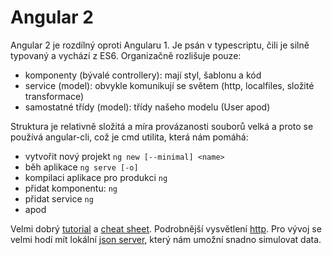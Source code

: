 # Angular 2 

Angular 2 je rozdílný oproti Angularu 1. Je psán v typescriptu, čili je silně typovaný a vychází z ES6. Organizačně rozlišuje pouze:

- komponenty (bývalé controllery): mají styl, šablonu a kód
- service (model): obvykle komunikují se světem (http, localfiles, složité transformace)
- samostatné třídy (model): třídy našeho modelu (User apod)

Struktura je relativně složitá a míra provázanosti souborů velká a proto se používá angular-cli, což je cmd utilita, která nám pomáhá:

- vytvořit nový projekt `ng new [--minimal] <name>`
- běh aplikace `ng serve [-o]`
- kompilaci aplikace pro produkci `ng`
- přidat komponentu: `ng`
- přidat service `ng`
- apod 

Velmi dobrý [tutorial][] a [cheat sheet][]. Podrobnější vysvětlení [http][http example]. Pro vývoj se velmi hodí mít lokální [json server], který nám umožní snadno simulovat data.

[tutorial]: https://www.barbarianmeetscoding.com/blog/2016/03/25/getting-started-with-angular-2-step-by-step-1-your-first-component/
[cheat sheet]: https://www.cheatography.com/gregfinzer/cheat-sheets/angular-2/
[http example]: http://www.concretepage.com/angular-2/angular-2-http-get-example
[json server]: https://github.com/typicode/json-server
